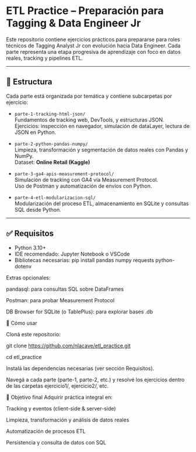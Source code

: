 # ETL Practice – Preparación para Tagging & Data Engineer Jr

Este repositorio contiene ejercicios prácticos para prepararse para roles técnicos de Tagging Analyst Jr con evolución hacia Data Engineer. Cada parte representa una etapa progresiva de aprendizaje con foco en datos reales, tracking y pipelines ETL.

---

## 📁 Estructura

Cada parte está organizada por temática y contiene subcarpetas por ejercicio:

- `parte-1-tracking-html-json/`  
  Fundamentos de tracking web, DevTools, y estructuras JSON.  
  Ejercicios: inspección en navegador, simulación de dataLayer, lectura de JSON en Python.

- `parte-2-python-pandas-numpy/`  
  Limpieza, transformación y segmentación de datos reales con Pandas y NumPy.  
  Dataset: **Online Retail (Kaggle)**  

- `parte-3-ga4-apis-measurement-protocol/`  
  Simulación de tracking con GA4 vía Measurement Protocol.  
  Uso de Postman y automatización de envíos con Python.

- `parte-4-etl-modularizacion-sql/`  
  Modularización del proceso ETL, almacenamiento en SQLite y consultas SQL desde Python.

---

## ✅ Requisitos

- Python 3.10+  
- IDE recomendado: Jupyter Notebook o VSCode  
- Bibliotecas necesarias:
pip install pandas numpy requests python-dotenv

Extras opcionales:

pandasql: para consultas SQL sobre DataFrames

Postman: para probar Measurement Protocol

DB Browser for SQLite (o TablePlus): para explorar bases .db

🚀 Cómo usar

Cloná este repositorio:

git clone https://github.com/nlacave/etl_practice.git

cd etl_practice

Instalá las dependencias necesarias (ver sección Requisitos).

Navegá a cada parte (parte-1, parte-2, etc.) y resolvé los ejercicios dentro de las carpetas ejercicio1/, ejercicio2/, etc.

🧠 Objetivo final
Adquirir práctica integral en:

Tracking y eventos (client-side & server-side)

Limpieza, transformación y análisis de datos reales

Automatización de procesos ETL

Persistencia y consulta de datos con SQL
